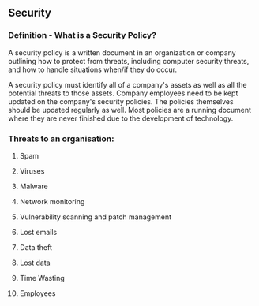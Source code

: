 ## Security

### Definition - What is a Security Policy?

A security policy is a written document in an organization or company outlining how to protect from threats, including computer security threats, and how to handle situations when/if they do occur.

A security policy must identify all of a company's assets as well as all the potential threats to those assets. Company employees need to be kept updated on the company's security policies. The policies themselves should be updated regularly as well. Most policies are a running document where they are never finished due to the development of technology.

### Threats to an organisation:
1. Spam

2. Viruses

3. Malware

4. Network monitoring

5. Vulnerability scanning and patch management

6. Lost emails

7. Data theft

8. Lost data

9. Time Wasting

10. Employees
